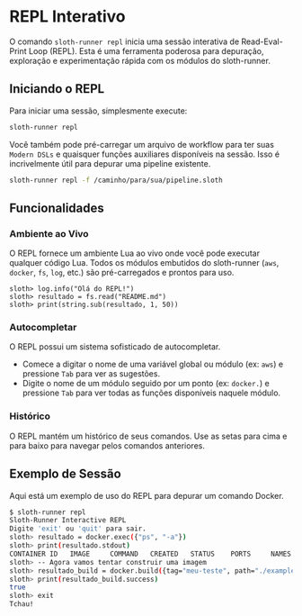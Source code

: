 # REPL Interativo

O comando `sloth-runner repl` inicia uma sessão interativa de Read-Eval-Print Loop (REPL). Esta é uma ferramenta poderosa para depuração, exploração e experimentação rápida com os módulos do sloth-runner.

## Iniciando o REPL

Para iniciar uma sessão, simplesmente execute:
```bash
sloth-runner repl
```

Você também pode pré-carregar um arquivo de workflow para ter suas `Modern DSLs` e quaisquer funções auxiliares disponíveis na sessão. Isso é incrivelmente útil para depurar uma pipeline existente.

```bash
sloth-runner repl -f /caminho/para/sua/pipeline.sloth
```

## Funcionalidades

### Ambiente ao Vivo
O REPL fornece um ambiente Lua ao vivo onde você pode executar qualquer código Lua. Todos os módulos embutidos do sloth-runner (`aws`, `docker`, `fs`, `log`, etc.) são pré-carregados e prontos para uso.

```
sloth> log.info("Olá do REPL!")
sloth> resultado = fs.read("README.md")
sloth> print(string.sub(resultado, 1, 50))
```

### Autocompletar
O REPL possui um sistema sofisticado de autocompletar.
- Comece a digitar o nome de uma variável global ou módulo (ex: `aws`) e pressione `Tab` para ver as sugestões.
- Digite o nome de um módulo seguido por um ponto (ex: `docker.`) e pressione `Tab` para ver todas as funções disponíveis naquele módulo.

### Histórico
O REPL mantém um histórico de seus comandos. Use as setas para cima e para baixo para navegar pelos comandos anteriores.

## Exemplo de Sessão

Aqui está um exemplo de uso do REPL para depurar um comando Docker.

```bash
$ sloth-runner repl
Sloth-Runner Interactive REPL
Digite 'exit' ou 'quit' para sair.
sloth> resultado = docker.exec({"ps", "-a"})
sloth> print(resultado.stdout)
CONTAINER ID   IMAGE     COMMAND   CREATED   STATUS    PORTS     NAMES
sloth> -- Agora vamos tentar construir uma imagem
sloth> resultado_build = docker.build({tag="meu-teste", path="./examples/docker"})
sloth> print(resultado_build.success)
true
sloth> exit
Tchau!
```
